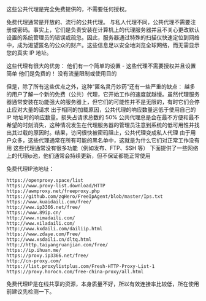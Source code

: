 这些公共代理是完全免费提供的，不需要任何授权。

免费代理通常是开放的、流行的公共代理。
与私人代理不同，公共代理不需要注册或密码。事实上，它们是负责安装在计算机上的代理服务器并且不关心更改默认设置的系统管理员的错误或疏忽。因此，服务器通过特殊的扫描仪快速定位到网络中，成为渴望匿名的公众的财产。这些信息足以安全地浏览全球网络，而无需显示您的真实 IP 地址。

这些代理有很大的优势：
他们有一个简单的设置 - 这些代理不需要授权并且设置简单
他们是免费的！
没有流量限制或使用目的

但是，除了所有这些优点之外，这种“匿名灵丹妙药”还有一些严重的缺点：
越多的用户了解一个新的免费（公共）代理，它开始工作的速度就越慢。虽然代理服务器通常安装在功能强大的服务器上，但它们的可能性并不是无限的，有时它们会停止应对大量的请求
出于相同的加载原因，公共代理的响应数量远低于使用自己的 IP 地址时的响应数量。损失占请求总数的 50%
公共代理总是会在最不方便和最不希望的时刻消失，这种情况发生在代理服务器的管理员注意到系统的低可用性并找出其过载的原因时。结果，访问很快被密码阻止，公共代理变成私人代理
由于用户众多，这些代理通常在所有可能的黑名单中，这就是为什么它们对正常工作没有用
这些代理通常没有很多功能（例如发布、FTP、SSH 等）
下面提供了一些网络上的代理ip池，他们通常会持续更新，但不保证都能正常使用

免费代理IP池地址：

```
https://openproxy.space/list
https://www.proxy-list.download/HTTP
https://awmproxy.net/freeproxy.php
https://github.com/zqHero/FreeIpAgent/blob/master/Ips.txt
https://www.kuaidaili.com/free/
http://www.ip3366.net/free/
https://www.89ip.cn/
http://www.nimadaili.com/
http://www.xiladaili.com/
http://www.kxdaili.com/dailiip.html
https://www.zdaye.com/Free/
http://www.xsdaili.cn/dltq.html
http://http.taiyangruanjian.com/free/
https://ip.ihuan.me/
https://proxy.ip3366.net/free/
http://cn-proxy.com/
https://list.proxylistplus.com/Fresh-HTTP-Proxy-List-1
https://proxy.horocn.com/free-china-proxy/all.html
```

免费代理IP是在线共享的资源，本身质量不好，所以有效连接率比较低，所在使用前建议先检测一下。
